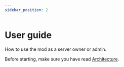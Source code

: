 ```yaml
---
sidebar_position: 2
---
```


# User guide

How to use the mod as a server owner or admin.

Before starting, make sure you have read [Architecture](../architecture.md).
